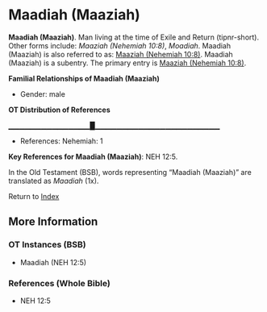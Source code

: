 # Maadiah (Maaziah)
**Maadiah (Maaziah)**. 
Man living at the time of Exile and Return (tipnr-short). 
Other forms include: 
*Maaziah (Nehemiah 10:8)*, *Moadiah*. 
Maadiah (Maaziah) is also referred to as: 
[Maaziah (Nehemiah 10:8)](Maaziah.2.md). 
Maadiah (Maaziah) is a subentry. The primary entry is 
[Maaziah (Nehemiah 10:8)](Maaziah.2.md). 




**Familial Relationships of Maadiah (Maaziah)**


* Gender: male


**OT Distribution of References**

▁▁▁▁▁▁▁▁▁▁▁▁▁▁▁█▁▁▁▁▁▁▁▁▁▁▁▁▁▁▁▁▁▁▁▁▁▁▁
* References: Nehemiah: 1



**Key References for Maadiah (Maaziah)**: 
NEH 12:5. 


In the Old Testament (BSB), words representing “Maadiah (Maaziah)” are translated as 
*Maadiah* (1x). 




Return to [Index](00-Index.md)

## More Information

### OT Instances (BSB)

* Maadiah (NEH 12:5)



### References (Whole Bible)

* NEH 12:5



